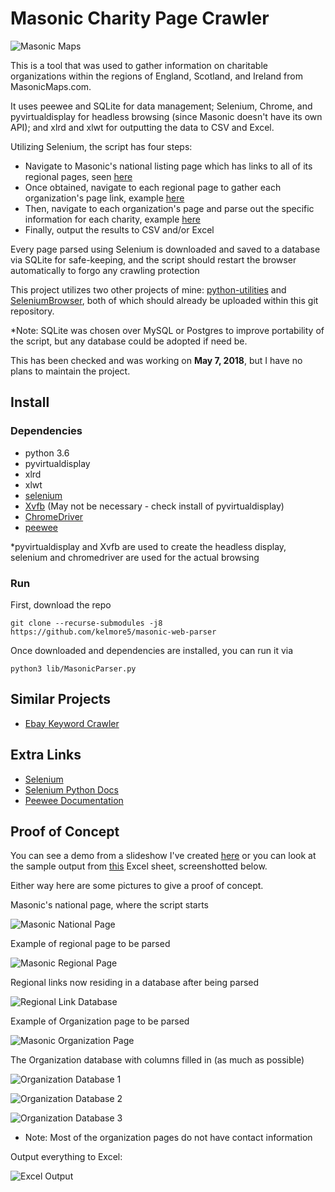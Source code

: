 # Masonic Charity Page Crawler

![Masonic Maps](/demo/pictures/masonic_maps.png "Masonic Maps")

This is a tool that was used to gather information on charitable organizations within the regions of
England, Scotland, and Ireland from MasonicMaps.com. 

It uses peewee and SQLite for data management; Selenium, Chrome, and pyvirtualdisplay for headless browsing
(since Masonic doesn't have its own API); and xlrd and xlwt for outputting the data to CSV and Excel.

Utilizing Selenium, the script has four steps: 

- Navigate to Masonic's national listing page which has links to all of its regional pages, seen [here](http://masonicmaps.com/Home/How-to-Add-an-Organisation,-Province-or-District.aspx)
- Once obtained, navigate to each regional page to gather each organization's page link, example [here](http://masonicmaps.com/Maps/Grand-Lodge-of-Scotland/PGL-Aberdeen-City.aspx)
- Then, navigate to each organization's page and parse out the specific information for each charity, example [here](http://masonicmaps.com/Maps/Grand-Lodge-of-England/Metropolitan-Grand-Lodge-of-London/5175-New-Zealand.aspx)
- Finally, output the results to CSV and/or Excel

Every page parsed using Selenium is downloaded and saved to a database via SQLite for safe-keeping,
and the script should restart the browser automatically to forgo any crawling protection

This project utilizes two other projects of mine: [python-utilities](https://github.com/kelmore5/python-utilities) and [SeleniumBrowser](https://github.com/kelmore5/SeleniumBrowser), both of which
should already be uploaded within this git repository.

*Note: SQLite was chosen over MySQL or Postgres to improve portability of the script, but any database could be 
adopted if need be.

This has been checked and was working on **May 7, 2018**, but I have no plans to maintain the project.

## Install

### Dependencies

- python 3.6
- pyvirtualdisplay
- xlrd
- xlwt
- [selenium](http://selenium-python.readthedocs.io/installation.html)
- [Xvfb](https://www.x.org/archive/X11R7.6/doc/man/man1/Xvfb.1.xhtml) (May not be necessary - check install of pyvirtualdisplay)
- [ChromeDriver](https://sites.google.com/a/chromium.org/chromedriver/)
- [peewee](https://github.com/coleifer/peewee)

*pyvirtualdisplay and Xvfb are used to create the headless display, selenium and chromedriver are used for the actual browsing

### Run

First, download the repo

    git clone --recurse-submodules -j8 https://github.com/kelmore5/masonic-web-parser
    
Once downloaded and dependencies are installed, you can run it via

    python3 lib/MasonicParser.py

## Similar Projects

- [Ebay Keyword Crawler](https://github.com/kelmore5/ebay-keyword-crawler)

## Extra Links

- [Selenium](https://www.seleniumhq.org/)
- [Selenium Python Docs](http://selenium-python.readthedocs.io/)
- [Peewee Documentation](http://docs.peewee-orm.com/en/latest/)

## Proof of Concept

You can see a demo from a slideshow I've created [here](https://docs.google.com/presentation/d/17Cx1q3SoYaDH2dW3P5Y7aai8Q85VXepRMGrTtllWXRw/edit?usp=sharing)
or you can look at the sample output from [this](https://github.com/kelmore5/masonic-web-parser/raw/master/demo/output_sample.xlsx) Excel sheet, screenshotted below.

Either way here are some pictures to give a proof of concept.

Masonic's national page, where the script starts

![Masonic National Page](/demo/pictures/national_page.png "Masonic National Page")

Example of regional page to be parsed

![Masonic Regional Page](/demo/pictures/regional_page.png "Masonic Regional Page")

Regional links now residing in a database after being parsed

![Regional Link Database](/demo/pictures/regional_database.png "Regional Link Database")

Example of Organization page to be parsed

![Masonic Organization Page](/demo/pictures/organization_page.png "Masonic Organization Page")

The Organization database with columns filled in (as much as possible)

![Organization Database 1](/demo/pictures/organization_database_1.png "Organization Database 1")

![Organization Database 2](/demo/pictures/organization_database_2.png "Organization Database 2")

![Organization Database 3](/demo/pictures/organization_database_3.png "Organization Database 3")

* Note: Most of the organization pages do not have contact information

Output everything to Excel:

![Excel Output](/demo/pictures/excel_output.png "Excel Output")
